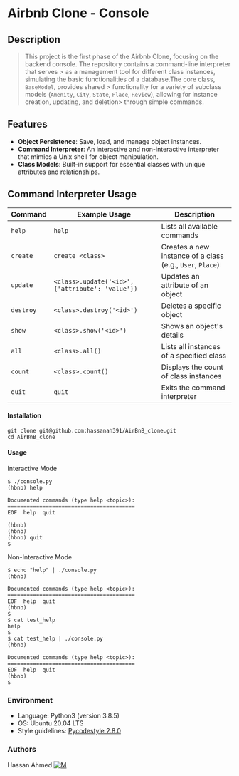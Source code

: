 # Airbnb Clone - Console

## Description

> This project is the first phase of the Airbnb Clone, focusing on the backend console. The repository contains a command-line interpreter that serves > as a management tool for different class instances, simulating the basic functionalities of a database.The core class, `BaseModel`, provides shared > functionality for a variety of subclass models (`Amenity`, `City`, `State`, `Place`, `Review`), allowing for instance creation, updating, and deletion> through simple commands.

## Features

- **Object Persistence**: Save, load, and manage object instances.
- **Command Interpreter**: An interactive and non-interactive interpreter that mimics a Unix shell for object manipulation.
- **Class Models**: Built-in support for essential classes with unique attributes and relationships.

## Command Interpreter Usage

| Command     | Example Usage                                   | Description                                 |
|-------------|-------------------------------------------------|---------------------------------------------|
| `help`      | `help`                                          | Lists all available commands                |
| `create`    | `create <class>`                                | Creates a new instance of a class (e.g., `User`, `Place`)  |
| `update`    | `<class>.update('<id>', {'attribute': 'value'})`| Updates an attribute of an object           |
| `destroy`   | `<class>.destroy('<id>')`                       | Deletes a specific object                   |
| `show`      | `<class>.show('<id>')`                          | Shows an object's details                   |
| `all`       | `<class>.all()`                                 | Lists all instances of a specified class    |
| `count`     | `<class>.count()`                               | Displays the count of class instances       |
| `quit`      | `quit`                                          | Exits the command interpreter               |

#### Installation
```
git clone git@github.com:hassanah391/AirBnB_clone.git
cd AirBnB_clone
```
#### Usage
Interactive Mode
```
$ ./console.py
(hbnb) help

Documented commands (type help <topic>):
========================================
EOF  help  quit

(hbnb)
(hbnb)
(hbnb) quit
$
```
Non-Interactive Mode
```
$ echo "help" | ./console.py
(hbnb)

Documented commands (type help <topic>):
========================================
EOF  help  quit
(hbnb)
$
$ cat test_help
help
$
$ cat test_help | ./console.py
(hbnb)

Documented commands (type help <topic>):
========================================
EOF  help  quit
(hbnb)
$
```

### Environment
* Language: Python3 (version 3.8.5)
* OS: Ubuntu 20.04 LTS
* Style guidelines: [Pycodestyle 2.8.0](https://pycodestyle.pycqa.org/en/2.8.0/)

### Authors
Hassan Ahmed [![M](https://upload.wikimedia.org/wikipedia/fr/thumb/c/c8/Twitter_Bird.svg/30px-Twitter_Bird.svg.png)](https://x.com/hassan357753)
